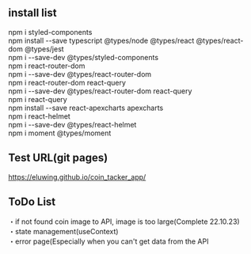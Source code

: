 ## install list

npm i styled-components  
npm install --save typescript @types/node @types/react @types/react-dom @types/jest  
npm i --save-dev @types/styled-components  
npm i react-router-dom  
npm i --save-dev @types/react-router-dom  
npm i react-router-dom react-query  
npm i --save-dev @types/react-router-dom react-query  
npm i react-query  
npm install --save react-apexcharts apexcharts  
npm i react-helmet  
npm i --save-dev @types/react-helmet  
npm i moment @types/moment  

## Test URL(git pages)
https://eluwing.github.io/coin_tacker_app/

## ToDo List

・if not found coin image to API, image is too large(Complete 22.10.23)  
・state management(useContext)  
・error page(Especially when you can't get data from the API  
